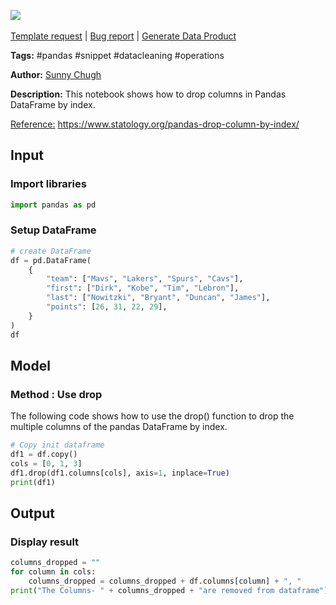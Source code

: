 <a href="https://app.naas.ai/user-redirect/naas/downloader?url=https://raw.githubusercontent.com/jupyter-naas/awesome-notebooks/master/Pandas/Pandas_Drop_Columns_By_Index.ipynb" target="_parent"><img src="https://naasai-public.s3.eu-west-3.amazonaws.com/open_in_naas.svg"/></a><br><br><a href="https://github.com/jupyter-naas/awesome-notebooks/issues/new?assignees=&labels=&template=template-request.md&title=Tool+-+Action+of+the+notebook+">Template request</a> | <a href="https://github.com/jupyter-naas/awesome-notebooks/issues/new?assignees=&labels=bug&template=bug_report.md&title=Pandas+-+Drop+Columns+By+Index:+Error+short+description">Bug report</a> | <a href="https://app.naas.ai/user-redirect/naas/downloader?url=https://raw.githubusercontent.com/jupyter-naas/awesome-notebooks/master/Naas/Naas_Start_data_product.ipynb" target="_parent">Generate Data Product</a>

**Tags:** #pandas #snippet #datacleaning #operations

**Author:** [Sunny Chugh](https://www.linkedin.com/in/sunny-chugh-ab1630177/)

**Description:** This notebook shows how to drop columns in Pandas DataFrame by index.

<u>Reference:</u> https://www.statology.org/pandas-drop-column-by-index/

## Input

### Import libraries


```python
import pandas as pd
```

### Setup DataFrame


```python
# create DataFrame
df = pd.DataFrame(
    {
        "team": ["Mavs", "Lakers", "Spurs", "Cavs"],
        "first": ["Dirk", "Kobe", "Tim", "Lebron"],
        "last": ["Nowitzki", "Bryant", "Duncan", "James"],
        "points": [26, 31, 22, 29],
    }
)
df
```

## Model

### Method : Use drop
The following code shows how to use the drop() function to drop the multiple columns of the pandas DataFrame by index.


```python
# Copy init dataframe
df1 = df.copy()
cols = [0, 1, 3]
df1.drop(df1.columns[cols], axis=1, inplace=True)
print(df1)
```

## Output

### Display result


```python
columns_dropped = ""
for column in cols:
    columns_dropped = columns_dropped + df.columns[column] + ", "
print("The Columns- " + columns_dropped + "are removed from dataframe")
```
